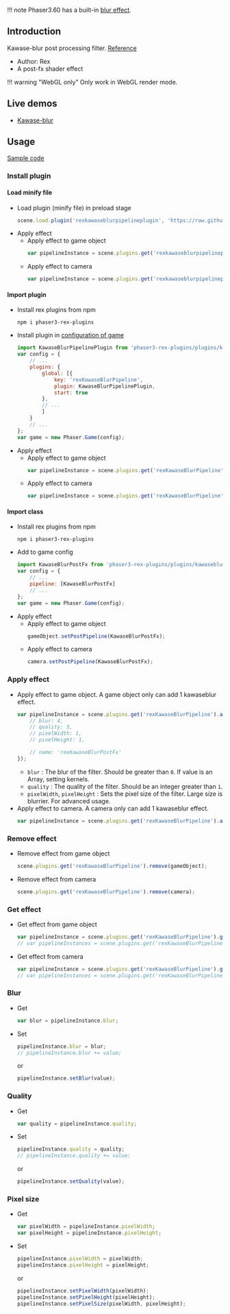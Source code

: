 !!! note
    Phaser3.60 has a built-in [blur effect](shader-builtin.md#blur).

## Introduction

Kawase-blur post processing filter. [Reference](https://github.com/pixijs/filters/blob/main/filters/kawase-blur/src/kawase-blur.frag)

- Author: Rex
- A post-fx shader effect

!!! warning "WebGL only"
    Only work in WebGL render mode.

## Live demos

- [Kawase-blur](https://codepen.io/rexrainbow/pen/zYzzYVw)

## Usage

[Sample code](https://github.com/rexrainbow/phaser3-rex-notes/tree/master/examples/shader-kawaseblur)

### Install plugin

#### Load minify file

- Load plugin (minify file) in preload stage
    ```javascript
    scene.load.plugin('rexkawaseblurpipelineplugin', 'https://raw.githubusercontent.com/rexrainbow/phaser3-rex-notes/master/dist/rexkawaseblurpipelineplugin.min.js', true);
    ```
- Apply effect
    - Apply effect to game object
        ```javascript
        var pipelineInstance = scene.plugins.get('rexkawaseblurpipelineplugin').add(gameObject, config);
        ```
    - Apply effect to camera
        ```javascript
        var pipelineInstance = scene.plugins.get('rexkawaseblurpipelineplugin').add(camera, config);
        ```

#### Import plugin

- Install rex plugins from npm
    ```
    npm i phaser3-rex-plugins
    ```
- Install plugin in [configuration of game](game.md#configuration)
    ```javascript
    import KawaseBlurPipelinePlugin from 'phaser3-rex-plugins/plugins/kawaseblurpipeline-plugin.js';
    var config = {
        // ...
        plugins: {
            global: [{
                key: 'rexKawaseBlurPipeline',
                plugin: KawaseBlurPipelinePlugin,
                start: true
            },
            // ...
            ]
        }
        // ...
    };
    var game = new Phaser.Game(config);
    ```
- Apply effect
    - Apply effect to game object
        ```javascript
        var pipelineInstance = scene.plugins.get('rexKawaseBlurPipeline').add(gameObject, config);
        ```
    - Apply effect to camera
        ```javascript
        var pipelineInstance = scene.plugins.get('rexKawaseBlurPipeline').add(camera, config);
        ```

#### Import class

- Install rex plugins from npm
    ```
    npm i phaser3-rex-plugins
    ```
- Add to game config
    ```javascript
    import KawaseBlurPostFx from 'phaser3-rex-plugins/plugins/kawaseblurpipeline.js';
    var config = {
        // ...
        pipeline: [KawaseBlurPostFx]
        // ...
    };
    var game = new Phaser.Game(config);
    ```
- Apply effect
    - Apply effect to game object
        ```javascript
        gameObject.setPostPipeline(KawaseBlurPostFx);
        ```
    - Apply effect to camera
        ```javascript
        camera.setPostPipeline(KawaseBlurPostFx);
        ```

### Apply effect

- Apply effect to game object. A game object only can add 1 kawaseblur effect.
    ```javascript
    var pipelineInstance = scene.plugins.get('rexKawaseBlurPipeline').add(gameObject, {
        // blur: 4,
        // quality: 3,
        // pixelWidth: 1,
        // pixelHeight: 1,

        // name: 'rexKawaseBlurPostFx'
    });
    ```
    - `blur` : The blur of the filter. Should be greater than `0`. If value is an Array, setting kernels.
    - `quality` : The quality of the filter. Should be an integer greater than `1`.    
    - `pixelWidth`, `pixelHeight` : Sets the pixel size of the filter. Large size is blurrier. For advanced usage.
- Apply effect to camera. A camera only can add 1 kawaseblur effect.
    ```javascript
    var pipelineInstance = scene.plugins.get('rexKawaseBlurPipeline').add(camera, config);
    ```

### Remove effect

- Remove effect from game object
    ```javascript
    scene.plugins.get('rexKawaseBlurPipeline').remove(gameObject);
    ```
- Remove effect from camera
    ```javascript
    scene.plugins.get('rexKawaseBlurPipeline').remove(camera);
    ```

### Get effect

- Get effect from game object
    ```javascript
    var pipelineInstance = scene.plugins.get('rexKawaseBlurPipeline').get(gameObject)[0];
    // var pipelineInstances = scene.plugins.get('rexKawaseBlurPipeline').get(gameObject);
    ```
- Get effect from camera
    ```javascript
    var pipelineInstance = scene.plugins.get('rexKawaseBlurPipeline').get(camera)[0];
    // var pipelineInstances = scene.plugins.get('rexKawaseBlurPipeline').get(camera);
    ```

### Blur

- Get
    ```javascript
    var blur = pipelineInstance.blur;
    ```
- Set
    ```javascript
    pipelineInstance.blur = blur;
    // pipelineInstance.blur += value;
    ```
    or
    ```javascript
    pipelineInstance.setBlur(value);
    ```

### Quality

- Get
    ```javascript
    var quality = pipelineInstance.quality;
    ```
- Set
    ```javascript
    pipelineInstance.quality = quality;
    // pipelineInstance.quality += value;
    ```
    or
    ```javascript
    pipelineInstance.setQuality(value);
    ```

### Pixel size

- Get
    ```javascript
    var pixelWidth = pipelineInstance.pixelWidth;
    var pixelHeight = pipelineInstance.pixelHeight;
    ```
- Set
    ```javascript
    pipelineInstance.pixelWidth = pixelWidth;
    pipelineInstance.pixelHeight = pixelHeight;
    ```
    or
    ```javascript
    pipelineInstance.setPixelWidth(pixelWidth);
    pipelineInstance.setPixelHeight(pixelHeight);
    pipelineInstance.setPixelSize(pixelWidth, pixelHeight);
    ```
